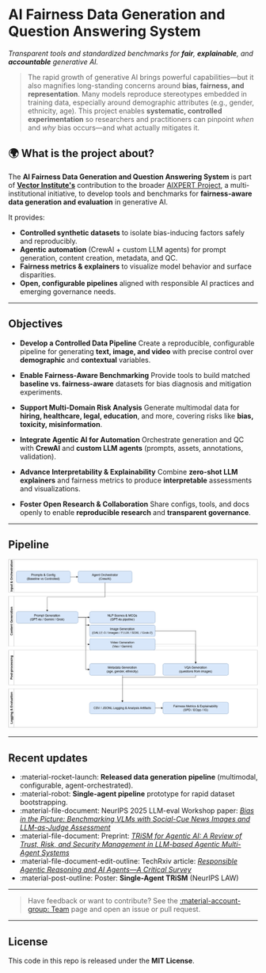# AI Fairness Data Generation and Question Answering System

_Transparent tools and standardized benchmarks for **fair**, **explainable**, and **accountable** generative AI._

> The rapid growth of generative AI brings powerful capabilities—but it also magnifies long-standing concerns around **bias, fairness, and representation**. Many models reproduce stereotypes embedded in training data, especially around demographic attributes (e.g., gender, ethnicity, age).
> This project enables **systematic, controlled experimentation** so researchers and practitioners can pinpoint _when_ and _why_ bias occurs—and what actually mitigates it.


## 🌍 What is the project about?

The **AI Fairness Data Generation and Question Answering System** is part of **[Vector Institute's](https://vectorinstitute.ai)** contribution to the broader [AIXPERT Project](https://aixpert-project.eu/), a multi-institutional initiative, to develop tools and benchmarks for **fairness-aware data generation and evaluation** in generative AI.

It provides:

- **Controlled synthetic datasets** to isolate bias-inducing factors safely and reproducibly.
- **Agentic automation** (CrewAI + custom LLM agents) for prompt generation, content creation, metadata, and QC.
- **Fairness metrics & explainers** to visualize model behavior and surface disparities.
- **Open, configurable pipelines** aligned with responsible AI practices and emerging governance needs.

---

## Objectives

<div class="grid cards" markdown>

-   **Develop a Controlled Data Pipeline**
    Create a reproducible, configurable pipeline for generating **text, image, and video** with precise control over **demographic** and **contextual** variables.

-   **Enable Fairness-Aware Benchmarking**
    Provide tools to build matched **baseline vs. fairness-aware** datasets for bias diagnosis and mitigation experiments.

-   **Support Multi-Domain Risk Analysis**
    Generate multimodal data for **hiring, healthcare, legal, education**, and more, covering risks like **bias, toxicity, misinformation**.

-   **Integrate Agentic AI for Automation**
    Orchestrate generation and QC with **CrewAI** and **custom LLM agents** (prompts, assets, annotations, validation).

-   **Advance Interpretability & Explainability**
    Combine **zero-shot LLM explainers** and fairness metrics to produce **interpretable** assessments and visualizations.

-   **Foster Open Research & Collaboration**
    Share configs, tools, and docs openly to enable **reproducible research** and **transparent governance**.

</div>

---

## Pipeline

![Project Pipeline](assets/fairness_pipeline.jpg)

---

## Recent updates

- :material-rocket-launch: **Released data generation pipeline** (multimodal, configurable, agent-orchestrated).
- :material-robot: **Single-agent pipeline** prototype for rapid dataset bootstrapping.
- :material-file-document: NeurIPS 2025 LLM-eval Workshop paper: [_Bias in the Picture: Benchmarking VLMs with Social-Cue News Images and LLM-as-Judge Assessment_](https://arxiv.org/abs/2509.19659)
- :material-file-document: Preprint: [_TRiSM for Agentic AI: A Review of Trust, Risk, and Security Management in LLM-based Agentic Multi-Agent Systems_](https://arxiv.org/abs/2506.04133)
- :material-file-document-edit-outline: TechRxiv article: [_Responsible Agentic Reasoning and AI Agents—A Critical Survey_](https://www.techrxiv.org/users/574774/articles/1329333-responsible-agentic-reasoning-and-ai-agents-a-critical-survey?mode=edit)
- :material-post-outline: Poster: **Single-Agent TRiSM** (NeurIPS LAW)

---

<!-- ## Get started

1. **Install project deps**
   ```bash
   uv sync
   ```

2. **Serve docs locally**
   ```bash
   uv run mkdocs serve
   ``` -->

> Have feedback or want to contribute? See the [:material-account-group: Team](team.md) page and open an issue or pull request.

---

## License

This code in this repo is released under the **MIT License**.
